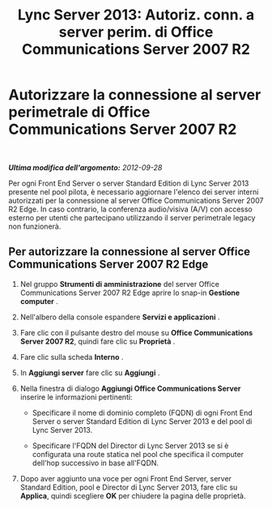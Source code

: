 ﻿---
title: "Lync Server 2013: Autoriz. conn. a server perim. di Office Communications Server 2007 R2"
TOCTitle: Autorizzare la connessione al server perimetrale di Office Communications Server 2007 R2
ms:assetid: 14f6798a-28d6-4b3d-8734-942192e1bbf5
ms:mtpsurl: https://technet.microsoft.com/it-it/library/JJ204702(v=OCS.15)
ms:contentKeyID: 49299775
ms.date: 08/24/2015
mtps_version: v=OCS.15
ms.translationtype: HT
---

# Autorizzare la connessione al server perimetrale di Office Communications Server 2007 R2

 

_**Ultima modifica dell'argomento:** 2012-09-28_

Per ogni Front End Server o server Standard Edition di Lync Server 2013 presente nel pool pilota, è necessario aggiornare l'elenco dei server interni autorizzati per la connessione al server Office Communications Server 2007 R2 Edge. In caso contrario, la conferenza audio/visiva (A/V) con accesso esterno per utenti che partecipano utilizzando il server perimetrale legacy non funzionerà.

## Per autorizzare la connessione al server Office Communications Server 2007 R2 Edge

1.  Nel gruppo **Strumenti di amministrazione** del server Office Communications Server 2007 R2 Edge aprire lo snap-in **Gestione computer** .

2.  Nell'albero della console espandere **Servizi e applicazioni** .

3.  Fare clic con il pulsante destro del mouse su **Office Communications Server 2007 R2**, quindi fare clic su **Proprietà** .

4.  Fare clic sulla scheda **Interno** .

5.  In **Aggiungi server** fare clic su **Aggiungi** .

6.  Nella finestra di dialogo **Aggiungi Office Communications Server** inserire le informazioni pertinenti:
    
      - Specificare il nome di dominio completo (FQDN) di ogni Front End Server o server Standard Edition di Lync Server 2013 e del pool di Lync Server 2013.
    
      - Specificare l'FQDN del Director di Lync Server 2013 se si è configurata una route statica nel pool che specifica il computer dell'hop successivo in base all'FQDN.

7.  Dopo aver aggiunto una voce per ogni Front End Server, server Standard Edition, pool e Director di Lync Server 2013, fare clic su **Applica**, quindi scegliere **OK** per chiudere la pagina delle proprietà.

